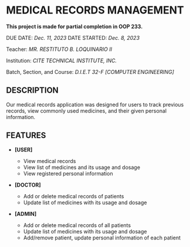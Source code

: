 # MEDICAL RECORDS MANAGEMENT
**This project is made for partial completion in OOP 233.**

DUE DATE: *Dec. 11, 2023*
DATE STARTED: *Dec. 8, 2023*

Teacher: 
*MR. RESTITUTO B. LOQUINARIO II*

Institution: 
*CITE TECHNICAL INSTITUTE, INC.*

Batch, Section, and Course:
*D.I.E.T 32-F [COMPUTER ENGINEERING]*

## DESCRIPTION
Our medical records application was designed for users to track previous records, view commonly used medicines, and their given personal information.

## FEATURES
- __[USER]__
  - View medical records
  - View list of medicines and its usage and dosage
  - View registered personal information

- __[DOCTOR]__
  - Add or delete medical records of patients
  - Update list of medicines with its usage and dosage

- __[ADMIN]__
  - Add or delete medical records of all patients
  - Update list of medicines with its usage and dosage
  - Add/remove patient, update personal information of each patient

